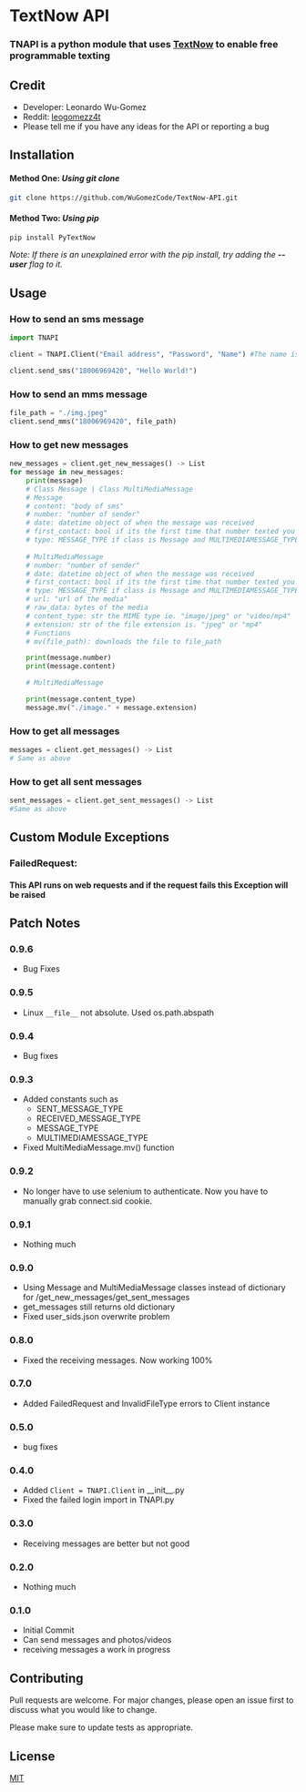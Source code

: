 # TextNow API
### TNAPI is a python module that uses [TextNow](https://www.textnow.com/) to enable free programmable texting 

## Credit
- Developer: Leonardo Wu-Gomez
- Reddit: [leogomezz4t](https://www.reddit.com/user/leogomezz4t)
- Please tell me if you have any ideas for the API or reporting a bug

## Installation
#### Method One: ***Using git clone***
```bash
git clone https://github.com/WuGomezCode/TextNow-API.git
```
#### Method Two: ***Using pip***
```bash
pip install PyTextNow
```
*Note: If there is an unexplained error with the pip install, try adding the **--user** flag to it.*



## Usage
### How to send an sms message
```python
import TNAPI

client = TNAPI.Client("Email address", "Password", "Name") #The name is used for the message storing.

client.send_sms("18006969420", "Hello World!")
```
### How to send an mms message
```python
file_path = "./img.jpeg"
client.send_mms("18006969420", file_path)
```
### How to get new messages
```python
new_messages = client.get_new_messages() -> List
for message in new_messages:
    print(message)
    # Class Message | Class MultiMediaMessage
    # Message
    # content: "body of sms"
    # number: "number of sender"
    # date: datetime object of when the message was received
    # first_contact: bool if its the first time that number texted you
    # type: MESSAGE_TYPE if class is Message and MULTIMEDIAMESSAGE_TYPE if class is MultiMediaMessage
    
    # MultiMediaMessage
    # number: "number of sender"
    # date: datetime object of when the message was received
    # first_contact: bool if its the first time that number texted you
    # type: MESSAGE_TYPE if class is Message and MULTIMEDIAMESSAGE_TYPE if class is MultiMediaMessage
    # url: "url of the media"
    # raw_data: bytes of the media
    # content_type: str the MIME type ie. "image/jpeg" or "video/mp4"
    # extension: str of the file extension is. "jpeg" or "mp4"
    # Functions
    # mv(file_path): downloads the file to file_path

    print(message.number)
    print(message.content)

    # MultiMediaMessage

    print(message.content_type)
    message.mv("./image." + message.extension)

```
### How to get all messages
```python
messages = client.get_messages() -> List
# Same as above
```
### How to get all sent messages
```python 
sent_messages = client.get_sent_messages() -> List
#Same as above
```

## Custom Module Exceptions

### FailedRequest:
#### This API runs on web requests and if the request fails this Exception will be raised


## Patch Notes 

### 0.9.6
- Bug Fixes

### 0.9.5
- Linux `__file__` not absolute.
Used os.path.abspath

### 0.9.4
- Bug fixes

### 0.9.3
- Added constants such as
    - SENT_MESSAGE_TYPE
    - RECEIVED_MESSAGE_TYPE
    - MESSAGE_TYPE
    - MULTIMEDIAMESSAGE_TYPE
- Fixed MultiMediaMessage.mv() function

### 0.9.2
- No longer have to use selenium to authenticate. Now you have to manually grab connect.sid cookie.

### 0.9.1
- Nothing much

### 0.9.0
- Using Message and MultiMediaMessage classes instead of dictionary for /get_new_messages/get_sent_messages
- get_messages still returns old dictionary
- Fixed user_sids.json overwrite problem

### 0.8.0
- Fixed the receiving messages. Now working 100%

### 0.7.0
- Added FailedRequest and InvalidFileType errors to Client instance

### 0.5.0
- bug fixes

### 0.4.0
- Added `Client = TNAPI.Client` in \_\_init\_\_.py
- Fixed the failed login import in TNAPI.py

### 0.3.0
- Receiving messages are better but not good

### 0.2.0
- Nothing much

### 0.1.0
- Initial Commit
- Can send messages and photos/videos
- receiving messages a work in progress

## Contributing
Pull requests are welcome. For major changes, please open an issue first to discuss what you would like to change.

Please make sure to update tests as appropriate.

## License
[MIT](https://choosealicense.com/licenses/mit/)